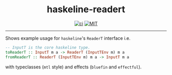 <div align="center">

# haskeline-readert

[![ci](http://img.shields.io/github/actions/workflow/status/tbidne/haskeline-readert/ci.yaml?branch=main)](https://github.com/tbidne/haskeline-readert/actions/workflows/ci.yaml)
[![MIT](https://img.shields.io/github/license/tbidne/haskeline-readert?color=blue)](https://opensource.org/licenses/MIT)

</div>

---

Shows example usage for `haskeline`'s `ReaderT` interface i.e.

```haskell
-- InputT is the core haskeline type.
toReaderT :: InputT m a -> ReaderT (InputTEnv m) m a
fromReaderT :: ReaderT (InputTEnv m) m a -> InputT m a
```

with typeclasses (`mtl` style) and effects (`bluefin` and `effectful`).
